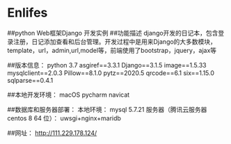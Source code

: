 # Enlifes
##python Web框架Django 开发实例
##功能描述
django开发的日记本，包含登录注册，日记添加查看和后台管理。开发过程中是用来Django的大多数模块，template，url，admin,url,model等，前端使用了bootstrap，jquery，ajax等

##版本信息：
python 3.7
asgiref==3.3.1
Django==3.1.5
image==1.5.33
mysqlclient==2.0.3
Pillow==8.1.0
pytz==2020.5
qrcode==6.1
six==1.15.0
sqlparse==0.4.1

##本地开发环境：
 macOS pycharm  navicat

##数据库和服务器部署：
本地环境： mysql 5.7.21
服务器（腾讯云服务器 centos 8 64 位）： uwsgi+nginx+maridb 

##网址：
http://111.229.178.124/